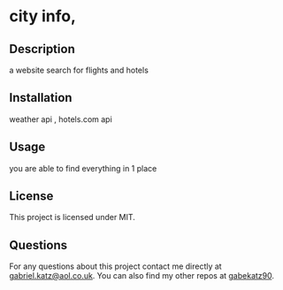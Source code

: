 # city info,

  ## Description
  a website search for flights and hotels
  ## Installation
  weather api , hotels.com api
  ## Usage
  you are able to find everything in 1 place
  ## License
  This project is licensed under 
  MIT.
  ## Questions
  For any questions about this project contact me directly at gabriel.katz@aol.co.uk.  You can also find my other repos at [gabekatz90](https://github.com/gabekatz90/).
  